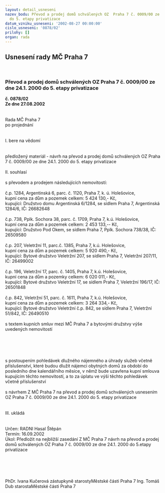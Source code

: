 ```yaml
---
layout: detail_usneseni
nazev_bodu: Převod a prodej domů schválených OZ  Praha 7 č. 0009/00 ze dne 24.1. 2000
  do 5. etapy privatizace
datum_vzniku_usneseni: '2002-08-27 00:00:00'
cislo_usneseni: '0878/02'
prilohy: []
organ: rada
---
```

<div id="ucUsn_pList" class="usn">
	<span><h2>Usnesení rady MČ Praha 7 </h2>
<br></span><div class="standBody">
<span><h3>Převod a prodej domů schválených OZ  Praha 7 č. 0009/00 ze dne 24.1. 2000 do 5. etapy privatizace</h3></span><div class="center">
		<strong>č. 0878/02</strong><br>
	</div>
<div class="center">
		<strong>Ze dne 27.08.2002</strong><br><br>
	</div>
<br>Rada MČ Praha 7<br>po projednání<br><br><br>I.	bere na vědomí<br><br> <br>předložený materiál - návrh na převod a prodej domů schválených OZ Praha 7 č. 0009/00 ze dne 24.1. 2000 do 5. etapy privatizace<br><br>II.	souhlasí <br><br>s převodem a prodejem následujících nemovitostí:<br><br>č.p. 1284, Argentinská 6, parc. č. 1120, Praha 7, k. ú. Holešovice, <br>kupní cena za dům a pozemek celkem: 5 424 130,- Kč,<br>kupující: Družstvo domu Argentinská 6/1284, se sídlem Praha 7, Argentinská 1284/6, IČ: 26682648<br><br>č.p. 738, Pplk. Sochora 38, parc. č. 1709, Praha 7, k.ú. Holešovice,<br>kupní cena za dům a pozemek celkem: 2 453 133,-- Kč,<br>kupující: Družstvo Pod Okem, se sídlem Praha 7, Pplk. Sochora 738/38, IČ: 26509580<br><br>č.p. 207, Veletržní 11, parc.č. 1385, Praha 7, k.ú. Holešovice,<br>kupní cena za dům a pozemek celkem: 5 920 490,- Kč,<br>kupující: Bytové družstvo Veletržní 207, se sídlem Praha 7, Veletržní 207/11, IČ: 26499002<br><br>č.p. 196, Veletržní 17, parc. č. 1405, Praha 7, k.ú. Holešovice,<br>kupní cena za dům a pozemky celkem:  6 020 011,- Kč,<br>kupující: Bytové družstvo Veletržní 17, se sídlem Praha 7, Veletržní 196/17, IČ: 26501848<br><br>č.p. 842, Veletržní 51,  parc. č. 1611, Praha 7, k.ú. Holešovice,<br>kupní cena za dům a pozemek celkem: 3 264 334,- Kč,<br>kupující: Bytové družstvo Veletržní č.p. 842, se sídlem Praha 7, Veletržní 51/842, IČ: 26490510<br><br>s textem kupních smluv mezi MČ Praha 7 a bytovými družstvy  výše uvedených nemovitostí<br><br><br><br><br><br>s postoupením pohledávek dlužného nájemného a úhrady služeb včetně příslušenství, které budou dlužit nájemci obytných domů za období do posledního dne kalendářního měsíce, v němž bude uzavřena kupní smlouva kupujícím těchto nemovitostí, a to za úplatu ve výši těchto pohledávek včetně příslušenství<br><br>s návrhem Z MČ Praha 7 na převod a prodej domů schválených usnesením OZ Praha 7 č. 0009/00 ze dne 24.1. 2000 do 5. etapy privatizace<br><br><br>III.	ukládá <br><br> <br>Určen:	RADNI Hasal Štěpán<br>Termín: 16.09.2002<br>Úkol:	Předložit na nejbližší zasedání Z MČ Praha 7 návrh na převod a prodej domů schválených OZ Praha 7 č. 0009/00 ze dne 24.1. 2000 do 5.etapy privatizace<br><br><br><br><br>	<br>PhDr. Ivana Kučerová zástupkyně starostyMěstské části Praha 7	Ing. Tomáš Dub starostaMěstské části Praha 7<br>	<br><br>
</div>
</div>